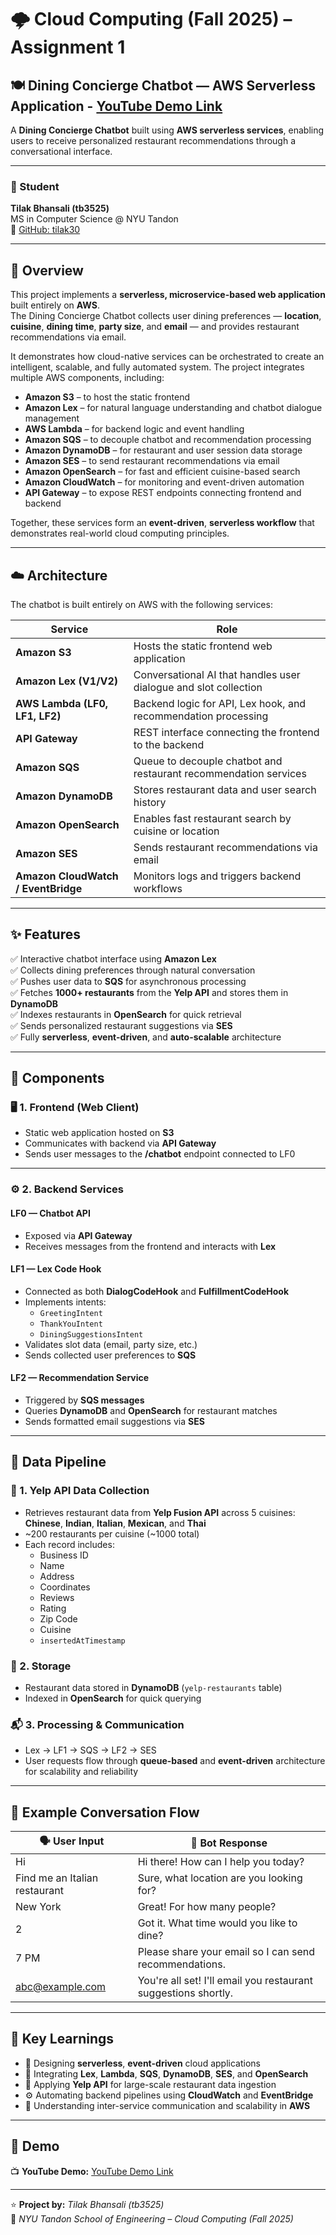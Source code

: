 # 🌩️ Cloud Computing (Fall 2025) – Assignment 1  
## 🍽️ Dining Concierge Chatbot — AWS Serverless Application  - [YouTube Demo Link](https://youtu.be/DkdtiURvQ0o) 

A **Dining Concierge Chatbot** built using **AWS serverless services**, enabling users to receive personalized restaurant recommendations through a conversational interface.  

---

### 👤 Student  
**Tilak Bhansali (tb3525)**  
MS in Computer Science @ NYU Tandon    
🔗 [GitHub: tilak30](https://github.com/tilak30)

---

## 🧭 Overview  

This project implements a **serverless, microservice-based web application** built entirely on **AWS**.  
The Dining Concierge Chatbot collects user dining preferences — **location**, **cuisine**, **dining time**, **party size**, and **email** — and provides restaurant recommendations via email.

It demonstrates how cloud-native services can be orchestrated to create an intelligent, scalable, and fully automated system. The project integrates multiple AWS components, including:  
- **Amazon S3** – to host the static frontend  
- **Amazon Lex** – for natural language understanding and chatbot dialogue management  
- **AWS Lambda** – for backend logic and event handling  
- **Amazon SQS** – to decouple chatbot and recommendation processing  
- **Amazon DynamoDB** – for restaurant and user session data storage  
- **Amazon SES** – to send restaurant recommendations via email  
- **Amazon OpenSearch** – for fast and efficient cuisine-based search  
- **Amazon CloudWatch** – for monitoring and event-driven automation  
- **API Gateway** – to expose REST endpoints connecting frontend and backend  

Together, these services form an **event-driven**, **serverless workflow** that demonstrates real-world cloud computing principles.

---

## ☁️ Architecture  

The chatbot is built entirely on AWS with the following services:

| Service | Role |
|----------|------|
| **Amazon S3** | Hosts the static frontend web application |
| **Amazon Lex (V1/V2)** | Conversational AI that handles user dialogue and slot collection |
| **AWS Lambda (LF0, LF1, LF2)** | Backend logic for API, Lex hook, and recommendation processing |
| **API Gateway** | REST interface connecting the frontend to the backend |
| **Amazon SQS** | Queue to decouple chatbot and restaurant recommendation services |
| **Amazon DynamoDB** | Stores restaurant data and user search history |
| **Amazon OpenSearch** | Enables fast restaurant search by cuisine or location |
| **Amazon SES** | Sends restaurant recommendations via email |
| **Amazon CloudWatch / EventBridge** | Monitors logs and triggers backend workflows |

---

## ✨ Features  

✅ Interactive chatbot interface using **Amazon Lex**  
✅ Collects dining preferences through natural conversation  
✅ Pushes user data to **SQS** for asynchronous processing  
✅ Fetches **1000+ restaurants** from the **Yelp API** and stores them in **DynamoDB**  
✅ Indexes restaurants in **OpenSearch** for quick retrieval  
✅ Sends personalized restaurant suggestions via **SES**  
✅ Fully **serverless**, **event-driven**, and **auto-scalable** architecture  

---

## 🧩 Components  

### 🖥️ 1. Frontend (Web Client)  
- Static web application hosted on **S3**  
- Communicates with backend via **API Gateway**  
- Sends user messages to the **/chatbot** endpoint connected to LF0  

---

### ⚙️ 2. Backend Services  

#### **LF0 — Chatbot API**
- Exposed via **API Gateway**
- Receives messages from the frontend and interacts with **Lex**

#### **LF1 — Lex Code Hook**
- Connected as both **DialogCodeHook** and **FulfillmentCodeHook**
- Implements intents:
  - `GreetingIntent`
  - `ThankYouIntent`
  - `DiningSuggestionsIntent`
- Validates slot data (email, party size, etc.)
- Sends collected user preferences to **SQS**

#### **LF2 — Recommendation Service**
- Triggered by **SQS messages**
- Queries **DynamoDB** and **OpenSearch** for restaurant matches
- Sends formatted email suggestions via **SES**

---

## 🔁 Data Pipeline  

### 🍴 1. Yelp API Data Collection  
- Retrieves restaurant data from **Yelp Fusion API** across 5 cuisines:  
  **Chinese**, **Indian**, **Italian**, **Mexican**, and **Thai**  
- ~200 restaurants per cuisine (~1000 total)  
- Each record includes:  
  - Business ID  
  - Name  
  - Address  
  - Coordinates  
  - Reviews  
  - Rating  
  - Zip Code  
  - Cuisine  
  - `insertedAtTimestamp`

### 💾 2. Storage  
- Restaurant data stored in **DynamoDB** (`yelp-restaurants` table)  
- Indexed in **OpenSearch** for quick querying

### 📬 3. Processing & Communication  
- Lex → LF1 → SQS → LF2 → SES  
- User requests flow through **queue-based** and **event-driven** architecture for scalability and reliability  

---

## 💬 Example Conversation Flow  

| 🗣️ User Input | 🤖 Bot Response |
|---------------|----------------|
| Hi | Hi there! How can I help you today? |
| Find me an Italian restaurant | Sure, what location are you looking for? |
| New York | Great! For how many people? |
| 2 | Got it. What time would you like to dine? |
| 7 PM | Please share your email so I can send recommendations. |
| abc@example.com | You're all set! I'll email you restaurant suggestions shortly. |

---

## 🧠 Key Learnings  

- 🧩 Designing **serverless**, **event-driven** cloud applications  
- 💬 Integrating **Lex**, **Lambda**, **SQS**, **DynamoDB**, **SES**, and **OpenSearch**  
- 🍴 Applying **Yelp API** for large-scale restaurant data ingestion  
- ⚙️ Automating backend pipelines using **CloudWatch** and **EventBridge**  
- 🔄 Understanding inter-service communication and scalability in **AWS**  

---

## 🎥 Demo  

📺 **YouTube Demo:** [YouTube Demo Link](https://youtu.be/DkdtiURvQ0o) 

---
⭐ **Project by:** *Tilak Bhansali (tb3525)*  
📍 *NYU Tandon School of Engineering – Cloud Computing (Fall 2025)*
